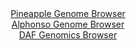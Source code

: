 <div id="Pineapple_Genome_Browser" align="center">
  <a href="https://igv.org/app/?sessionURL=blob:zZJdb5swFIb_i6VWm0T4bCAgVVP6wdomS6pmLGqqCh2IAW9gu7aBJlH..7xq0262qbnYNIkLc2Tw.z5.dqjDQhJGUYRc0xmajoMMJCvWL6DhNZ5BgyWKCqglNpDABRaY5hhFO1SAVJDcTfWXlVJcRpZFFB80QEtmSs.EBraMQi_NnDXWOatryJgAxYS0zgR0zCJlN.hxBpyb.mzPHFprUGBBzStGJbM4pmXa6_.lP0ZpiSlrcNq0tSIvAVKdR2dcmwW8Gy8X4zzHUk7w5np9Op5cjz95l8nqvX..SuZXy8RfHi9ISUG1Ap_28W12u5lXmZicV_3n.Mg9g2lVbubd_ZEbfzjyLo4vnzkRWJ46gTPy_NBxAw2H0DV._p9664cc2F0XvGlno3h2JWZBNjtJvOn9sozlzJ6C_GXzEdobqGZ5q21AeSWCyLENz_aNoesPvi2dkWHboeYjGEHRw6OBlID8i97.sENqw7UzSOKn9kUfAzGxxgJFg9C2AycM3eFJcGKHobM3dqgV9d.DGyd3YWC7Y9f104LUSgu9TiXl0gRKzS4vzHJ7IM3aVWV_ln.8a_mq1hrFfQB9ICdz6RfsNzQNpA9_uUJd9TWZ_ol5rwliquxQ3Ua39OJJO7fYVklOFrxtl1xzmo5XlfcnRIfhKZhoQOn9eqJfvzvXgSBAlR50RJKM1ERtlpok61HkuJ5WF.WsZtpFJMrsjW3YhjO03_5U1Ns_7r8C">Pineapple Genome Browser</a>
</div>
<div id="Alphonso_Genome_Browser" align="center">
  <a href="https://igv.org/app/?sessionURL=blob:zZJfT9swFMW_iyXQJqWJnTRJEwlNAdoVigDRpuWPUOQkTmpI7GA7DW3V7z6DNu1lSPRh0yQ_2FfXvucc_7ZgRYSknIEQ2CZyTYSAAeSSd1NcNxW5xDWRICxwJYkBBCmIICwjINyCAkuF45sLfXOpVCNDy6Kq6dWYldyUjolrvOEMd9LMeG2d8KrCKRdYcSGtY4FX3KLlqteRFDeNqWc7pmvlWGELV82SM8mthrAy6fR7ya9SUhLGa5LUbaXou4BE69Eac7PA36LFNMoyIuWErM_yo2hyFs2dYXz_3Tu5j6_Gi9hbHE5pybBqBTmaFU32DM8VHo26CSKDBSbSln67OZcHzunh8LWhgsgj5KOB4wW29xYMZTl5_Z8860X39M3WfX5gj.YunHPvachuL9OnS11ol_3ZOLr7wPvOABXPWs0CyJbCDxE0HOgZru313rZoYEAY6IQEpyB8eDSAEjh71u0PW6DWjSYGSPLSvsNjAC5yIkDYCyD0URDYbt_vwyBAO2MLWlH9vXhH8U3gQzuybS8paKU0znkiWSNNzJi5ygqz3OyZZxd37G5Y.HyWn57GXZ6X.a2O8_p4Pb6OPyRJD3__RG31M5r.CXufEWKqdF_g0ChyXprX6cliWGwqV8qLdNjOurGdZ3.Mx9Zm94um4KLGSvfrij7.5G2FBcVM6cKKSprSiqr1QqfIOxAi29HYgoxXXHMIRJl.gQY0kAu__sbT2T3ufgA-">Alphonso Genome Browser</a>
</div>


<div id="DAF_Genomics_Browser" align="center">
  <a href="https://igv.org/app/?sessionURL=blob:tZFra9swFIb_i2D95JtsxzcIwyzdGmIalszLllLCqX0cm9iWJ8m5NOS_T3gdhW5jDDqQhMS5vO_RcyZ75KJiLYmIbdCRQSnRiCjZYQlNV.MtNChIVEAtUCMcC.TYZkiiMylASEgXiaospexEZJo5FPoWW9ZUmTCEY0CnC9bLElWqbhvQwCNr4SCMjDUqWYIJdVeyVjATsgyF0C2zw3a7OYA6fsY2Q0vcNH0tq0F1o0woY7lRgHJbtTke_2LkPyirVb2NV8t4qJ_haZqP49k0_uxcp.sP3rt1Or9Zpd7qalltW5A9x_Hu63I.6WE_PfkBXU.C03aedw_QyCR940yuro9dxVGMqU8Dxwtp6JKLRmqW9QoByUpOI.pqvh1otuvqT1dn5Kk_4Kwi0d29RiSHbKfS785EnjoFigj81g_MNMJ4jpxEemhZPg1De.T6rhWG9KKdSc_rVyb5Pl2EvmXHtu0ZakilX1T18H1K6Nfga2F80Vntf8X05eHGP9zOjqUdPyaLhHO2CwP2aZ7sP_4W00i5_.NYBeMNSBX68XyCArVSa7CVz1Scy_3lOw--">DAF Genomics Browser</a>
</div>
